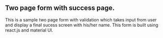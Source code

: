 ## Two page form with success page.

This is a sample two page form with validation which takes input from user and display a final sucess screen with his/her name. This form is built using react.js and material UI.
